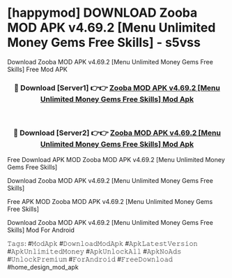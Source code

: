 # [happymod] DOWNLOAD Zooba MOD APK v4.69.2 [Menu Unlimited Money Gems Free Skills] - s5vss
Download Zooba MOD APK v4.69.2 [Menu Unlimited Money Gems Free Skills] Free Mod APK

<div align="center">
<h3>🔴 Download [Server1] 👉👉 <a href="https://apk-comot.site?title=Zooba_MOD_APK_v4.69.2_[Menu_Unlimited_Money_Gems_Free_Skills]">Zooba MOD APK v4.69.2 [Menu Unlimited Money Gems Free Skills] Mod Apk</a></h3><br>

<h3>🔴 Download [Server2] 👉👉 <a href="https://apk-comot.site?title=Zooba_MOD_APK_v4.69.2_[Menu_Unlimited_Money_Gems_Free_Skills]">Zooba MOD APK v4.69.2 [Menu Unlimited Money Gems Free Skills] Mod Apk</a></h3>
</div>


Free Download APK MOD Zooba MOD APK v4.69.2 [Menu Unlimited Money Gems Free Skills]

Download Zooba MOD APK v4.69.2 [Menu Unlimited Money Gems Free Skills] 

Free APK MOD Zooba MOD APK v4.69.2 [Menu Unlimited Money Gems Free Skills] 

Download Zooba MOD APK v4.69.2 [Menu Unlimited Money Gems Free Skills] Mod For Android

𝚃𝚊𝚐𝚜: #𝙼𝚘𝚍𝙰𝚙𝚔 #𝙳𝚘𝚠𝚗𝚕𝚘𝚊𝚍𝙼𝚘𝚍𝙰𝚙𝚔 #𝙰𝚙𝚔𝙻𝚊𝚝𝚎𝚜𝚝𝚅𝚎𝚛𝚜𝚒𝚘𝚗 #𝙰𝚙𝚔𝚄𝚗𝚕𝚒𝚖𝚒𝚝𝚎𝚍𝙼𝚘𝚗𝚎𝚢 #𝙰𝚙𝚔𝚄𝚗𝚕𝚘𝚌𝚔𝙰𝚕𝚕 #𝙰𝚙𝚔𝙽𝚘𝙰𝚍𝚜 #𝚄𝚗𝚕𝚘𝚌𝚔𝙿𝚛𝚎𝚖𝚒𝚞𝚖 #𝙵𝚘𝚛𝙰𝚗𝚍𝚛𝚘𝚒𝚍 #𝙵𝚛𝚎𝚎𝙳𝚘𝚠𝚗𝚕𝚘𝚊𝚍 #home_design_mod_apk